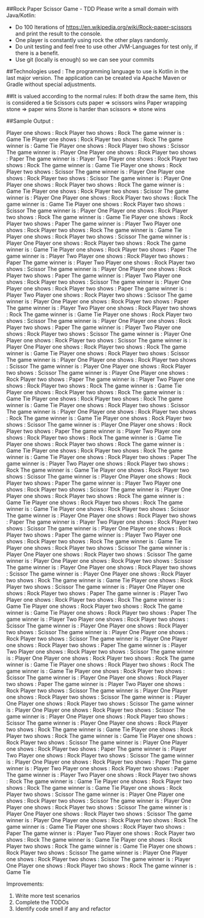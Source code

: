 ##Rock Paper Scissor Game - TDD
Please write a small domain with Java/Kotlin:
- Do 100 Iterations of https://en.wikipedia.org/wiki/Rock-paper-scissors and print the result to the console.
- One player is constantly using rock the other plays randomly.
- Do unit testing and feel free to use other JVM-Languages for test only, if there is a benefit.
- Use git (locally is enough) so we can see your commits

##Technologies used :
The programming language to use is Kotlin in the last major version.
The application can be created via Apache Maven or Gradle without special adjustments.

##It is valued according to the normal rules:
If both draw the same item, this is considered a tie
Scissors cuts paper => scissors wins
Paper wrapping stone => paper wins
Stone is harder than scissors => stone wins

##Sample Output :

Player one shows : Rock
Player two shows : Rock
The game winner is : Game Tie
Player one shows : Rock
Player two shows : Rock
The game winner is : Game Tie
Player one shows : Rock
Player two shows : Scissor
The game winner is : Player One
Player one shows : Rock
Player two shows : Paper
The game winner is : Player Two
Player one shows : Rock
Player two shows : Rock
The game winner is : Game Tie
Player one shows : Rock
Player two shows : Scissor
The game winner is : Player One
Player one shows : Rock
Player two shows : Scissor
The game winner is : Player One
Player one shows : Rock
Player two shows : Rock
The game winner is : Game Tie
Player one shows : Rock
Player two shows : Scissor
The game winner is : Player One
Player one shows : Rock
Player two shows : Rock
The game winner is : Game Tie
Player one shows : Rock
Player two shows : Scissor
The game winner is : Player One
Player one shows : Rock
Player two shows : Rock
The game winner is : Game Tie
Player one shows : Rock
Player two shows : Paper
The game winner is : Player Two
Player one shows : Rock
Player two shows : Rock
The game winner is : Game Tie
Player one shows : Rock
Player two shows : Scissor
The game winner is : Player One
Player one shows : Rock
Player two shows : Rock
The game winner is : Game Tie
Player one shows : Rock
Player two shows : Paper
The game winner is : Player Two
Player one shows : Rock
Player two shows : Paper
The game winner is : Player Two
Player one shows : Rock
Player two shows : Scissor
The game winner is : Player One
Player one shows : Rock
Player two shows : Paper
The game winner is : Player Two
Player one shows : Rock
Player two shows : Scissor
The game winner is : Player One
Player one shows : Rock
Player two shows : Paper
The game winner is : Player Two
Player one shows : Rock
Player two shows : Scissor
The game winner is : Player One
Player one shows : Rock
Player two shows : Paper
The game winner is : Player Two
Player one shows : Rock
Player two shows : Rock
The game winner is : Game Tie
Player one shows : Rock
Player two shows : Scissor
The game winner is : Player One
Player one shows : Rock
Player two shows : Paper
The game winner is : Player Two
Player one shows : Rock
Player two shows : Scissor
The game winner is : Player One
Player one shows : Rock
Player two shows : Scissor
The game winner is : Player One
Player one shows : Rock
Player two shows : Rock
The game winner is : Game Tie
Player one shows : Rock
Player two shows : Scissor
The game winner is : Player One
Player one shows : Rock
Player two shows : Scissor
The game winner is : Player One
Player one shows : Rock
Player two shows : Scissor
The game winner is : Player One
Player one shows : Rock
Player two shows : Paper
The game winner is : Player Two
Player one shows : Rock
Player two shows : Rock
The game winner is : Game Tie
Player one shows : Rock
Player two shows : Rock
The game winner is : Game Tie
Player one shows : Rock
Player two shows : Rock
The game winner is : Game Tie
Player one shows : Rock
Player two shows : Scissor
The game winner is : Player One
Player one shows : Rock
Player two shows : Rock
The game winner is : Game Tie
Player one shows : Rock
Player two shows : Scissor
The game winner is : Player One
Player one shows : Rock
Player two shows : Paper
The game winner is : Player Two
Player one shows : Rock
Player two shows : Rock
The game winner is : Game Tie
Player one shows : Rock
Player two shows : Rock
The game winner is : Game Tie
Player one shows : Rock
Player two shows : Rock
The game winner is : Game Tie
Player one shows : Rock
Player two shows : Paper
The game winner is : Player Two
Player one shows : Rock
Player two shows : Rock
The game winner is : Game Tie
Player one shows : Rock
Player two shows : Scissor
The game winner is : Player One
Player one shows : Rock
Player two shows : Paper
The game winner is : Player Two
Player one shows : Rock
Player two shows : Scissor
The game winner is : Player One
Player one shows : Rock
Player two shows : Rock
The game winner is : Game Tie
Player one shows : Rock
Player two shows : Rock
The game winner is : Game Tie
Player one shows : Rock
Player two shows : Scissor
The game winner is : Player One
Player one shows : Rock
Player two shows : Paper
The game winner is : Player Two
Player one shows : Rock
Player two shows : Scissor
The game winner is : Player One
Player one shows : Rock
Player two shows : Paper
The game winner is : Player Two
Player one shows : Rock
Player two shows : Rock
The game winner is : Game Tie
Player one shows : Rock
Player two shows : Scissor
The game winner is : Player One
Player one shows : Rock
Player two shows : Scissor
The game winner is : Player One
Player one shows : Rock
Player two shows : Scissor
The game winner is : Player One
Player one shows : Rock
Player two shows : Scissor
The game winner is : Player One
Player one shows : Rock
Player two shows : Rock
The game winner is : Game Tie
Player one shows : Rock
Player two shows : Scissor
The game winner is : Player One
Player one shows : Rock
Player two shows : Paper
The game winner is : Player Two
Player one shows : Rock
Player two shows : Rock
The game winner is : Game Tie
Player one shows : Rock
Player two shows : Rock
The game winner is : Game Tie
Player one shows : Rock
Player two shows : Paper
The game winner is : Player Two
Player one shows : Rock
Player two shows : Scissor
The game winner is : Player One
Player one shows : Rock
Player two shows : Scissor
The game winner is : Player One
Player one shows : Rock
Player two shows : Scissor
The game winner is : Player One
Player one shows : Rock
Player two shows : Paper
The game winner is : Player Two
Player one shows : Rock
Player two shows : Scissor
The game winner is : Player One
Player one shows : Rock
Player two shows : Rock
The game winner is : Game Tie
Player one shows : Rock
Player two shows : Rock
The game winner is : Game Tie
Player one shows : Rock
Player two shows : Scissor
The game winner is : Player One
Player one shows : Rock
Player two shows : Paper
The game winner is : Player Two
Player one shows : Rock
Player two shows : Scissor
The game winner is : Player One
Player one shows : Rock
Player two shows : Scissor
The game winner is : Player One
Player one shows : Rock
Player two shows : Scissor
The game winner is : Player One
Player one shows : Rock
Player two shows : Scissor
The game winner is : Player One
Player one shows : Rock
Player two shows : Scissor
The game winner is : Player One
Player one shows : Rock
Player two shows : Rock
The game winner is : Game Tie
Player one shows : Rock
Player two shows : Rock
The game winner is : Game Tie
Player one shows : Rock
Player two shows : Scissor
The game winner is : Player One
Player one shows : Rock
Player two shows : Paper
The game winner is : Player Two
Player one shows : Rock
Player two shows : Scissor
The game winner is : Player One
Player one shows : Rock
Player two shows : Paper
The game winner is : Player Two
Player one shows : Rock
Player two shows : Paper
The game winner is : Player Two
Player one shows : Rock
Player two shows : Rock
The game winner is : Game Tie
Player one shows : Rock
Player two shows : Rock
The game winner is : Game Tie
Player one shows : Rock
Player two shows : Scissor
The game winner is : Player One
Player one shows : Rock
Player two shows : Scissor
The game winner is : Player One
Player one shows : Rock
Player two shows : Scissor
The game winner is : Player One
Player one shows : Rock
Player two shows : Scissor
The game winner is : Player One
Player one shows : Rock
Player two shows : Rock
The game winner is : Game Tie
Player one shows : Rock
Player two shows : Paper
The game winner is : Player Two
Player one shows : Rock
Player two shows : Rock
The game winner is : Game Tie
Player one shows : Rock
Player two shows : Rock
The game winner is : Game Tie
Player one shows : Rock
Player two shows : Scissor
The game winner is : Player One
Player one shows : Rock
Player two shows : Scissor
The game winner is : Player One
Player one shows : Rock
Player two shows : Rock
The game winner is : Game Tie

Improvements:
1. Write more test scenarios
2. Complete the TODOs
3. Identify code smell if any and refactor